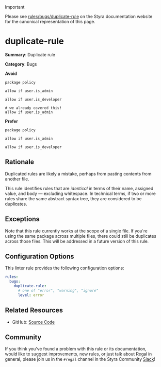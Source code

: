 > [!IMPORTANT]
> Please see [rules/bugs/duplicate-rule](https://docs.styra.com/regal/rules/bugs/duplicate-rule) on the Styra documentation website for the canonical representation of this page.

# duplicate-rule

**Summary**: Duplicate rule

**Category**: Bugs

**Avoid**
```rego
package policy

allow if user.is_admin

allow if user.is_developer

# we already covered this!
allow if user.is_admin
```

**Prefer**
```rego
package policy

allow if user.is_admin

allow if user.is_developer
```

## Rationale

Duplicated rules are likely a mistake, perhaps from pasting contents from another file.

This rule identifies rules that are _identical_ in terms of their name, assigned value, and body — excluding
whitespace. In technical terms, if two or more rules share the same abstract syntax tree, they are considered
to be duplicates.

## Exceptions

Note that this rule currently works at the scope of a single file. If you're using the same package across multiple
files, there could still be duplicates across those files. This will be addressed in a future version of this rule.

## Configuration Options

This linter rule provides the following configuration options:

```yaml
rules:
  bugs:
    duplicate-rule:
      # one of "error", "warning", "ignore"
      level: error
```

## Related Resources

- GitHub: [Source Code](https://github.com/StyraInc/regal/blob/main/bundle/regal/rules/bugs/duplicate-rule/duplicate_rule.rego)

## Community

If you think you've found a problem with this rule or its documentation, would like to suggest improvements, new rules,
or just talk about Regal in general, please join us in the `#regal` channel in the Styra Community
[Slack](https://inviter.co/styra)!
